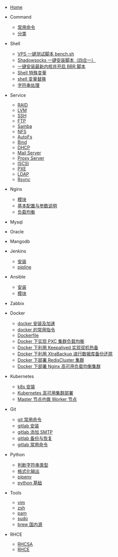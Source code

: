 <!--
 * @Author: jangrui
 * @Date: 2019-07-02 21:40:50
 * @LastEditors: jangrui
 * @LastEditTime: 2019-08-24 09:16:06
 * @version: 
 * @Descripttion: Siderbar
 -->

- [Home](/)

- Command
  - [常用命令](/command/常用命令)
  - [分类](command/)

- Shell
  - [VPS 一键测试脚本 bench.sh](shell/bench.sh)
  - [Shadowsocks 一键安装脚本（四合一）](shell/Shadowsocks)
  - [一键安装最新内核并开启 BBR 脚本](shell/一键安装最新内核并开启BBR脚本)
  - [Shell 特殊变量](shell/Shell特殊变量)
  - [shell 变量替换](shell/shell变量替换)
  - [字符串处理](shell/字符串处理)

- Service
  - [RAID](service/raid)
  - [LVM](service/lvm)
  - [SSH](service/ssh)
  - [FTP](service/ftp)
  - [Samba](service/samba)
  - [NFS](service/nfs)
  - [AutoFs](service/autofs)
  - [Bind](service/bind)
  - [DHCP](service/dhcp)
  - [Mail Server](service/mail)
  - [Proxy Server](service/Proxy)
  - [ISCSI](service/iscsi)
  - [PXE](service/pxe)
  - [LDAP](service/ldap)
  - [Rsync](service/rsync)
  <!-- - [SSHFS](service/sshfs) -->
  <!-- - [OXFS](service/oxfs) -->

- Nginx
  - [模块](/nginx/模块)
  - [基本配置与参数说明](nginx/基本配置与参数说明)
  - [负载均衡](nginx/负载均衡)
  <!-- - [Nginx中间件架构](/nginx/Nginx中间件架构) -->

- Mysql
- Oracle
- Mangodb

- Jenkins
  - [安装](jenkins/install)
  - [pipline](jenkins/pipline)

- Ansible
  - [安装](ansible/install)
  - [模块](ansible/module)

- Zabbix

- Docker
  - [docker 安装及加速](docker/docker安装及加速)
  - [docker 的常用指令](docker/docker的常用指令)
  - [Dockerfile](docker/dockerfile)
  - [Docker 下实现 PXC 集群负载均衡](docker/Docker下实现PXC集群负载均衡)
  - [Docker 下利用 Keepalived 实现双机热备](docker/Docker下利用Keepalived实现双机热备)
  - [Docker 下利用 XtraBackup 进行数据库备份还原](docker/Docker下利用XtraBackup进行数据库备份还原)
  - [Docker 下部署 RedisCluster 集群](docker/Docker下部署RedisCluster集群)
  - [Docker 下部署 Nginx 高可用负载均衡集群](docker/Docker下部署Nginx高可用负载均衡集群)

- Kubernetes
  - [k8s 安装](k8s/install)
  - [Kubernetes 高可用集群部署](k8s/kubernetes-ha-kubeadm)
  - [Master 节点也做 Worker 节点](k8s/master-worker)

- Git
  - [git 常用命令](git/git常用命令)
  - [gitlab 安装](git/gitlab安装)
  - [gitlab 添加 SMTP](git/给gitlab添加SMTP)
  - [gitlab 备份与恢复](git/gitlab备份与恢复)
  - [gitlab 常用命令](git/gitlab常用命令)

- Python
  - [判断字符串类型](python/判断字符串类型)
  - [格式化输出](python/格式化输出字符串)
  - [pipenv](python/pipenv)
  - [python 基础](python/basic)

- Tools
  - [vim](tools/vim)
  - [zsh](tools/zsh)
  - [pam](tools/pam)
  - [sudo](tools/sudo)
  - [brew 国内源](tools/brew)

- RHCE
  - [RHCSA](rhce/rhcsa)
  - [RHCE](rhce/rhce)
